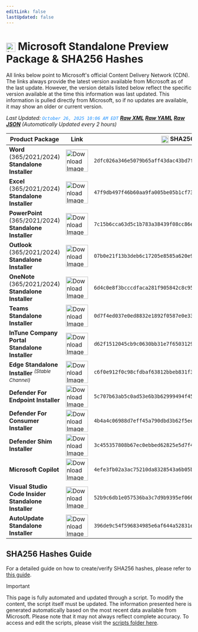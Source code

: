 ```yaml
---
editLink: false
lastUpdated: false
---
```

# <img src="/images/Microsoft_Logo.webp" alt="image" width="25" style="vertical-align: middle; display: inline-block;" /> Microsoft Standalone Preview Package & SHA256 Hashes

<span class="extra-small">All links below point to Microsoft's official Content Delivery Network (CDN).</span>
<span class="extra-small">The links always provide the latest version available from Microsoft as of the last update. However, the version details listed below reflect the specific version available at the time this information was last updated. This information is pulled directly from Microsoft, so if no updates are available, it may show an older or current version.</span>

<span class="extra-small">_Last Updated: <code style="color : dodgerblue">October 26, 2025 10:06 AM EDT</code> [**_Raw XML_**](https://github.com/cocopuff2u/MOFA/blob/main/latest_raw_files/macos_standalone_preview.xml) [**_Raw YAML_**](https://github.com/cocopuff2u/MOFA/blob/main/latest_raw_files/macos_standalone_preview.yaml) [**_Raw JSON_**](https://github.com/cocopuff2u/MOFA/blob/main/latest_raw_files/macos_standalone_preview.json)
 (Automatically Updated every 2 hours)_</span>

| **Product Package** | **Link** | **<img src="/images/sha-256.png" alt="image" width="20" style="vertical-align: middle; display: inline-block;" /> SHA256 Hash <img src="/images/sha-256.png" alt="image" width="20" style="vertical-align: middle; display: inline-block;" />** |
|----------------------|----------|------------------|
| **Word** (365/2021/2024) **Standalone Installer** | <a href="https://res.public.onecdn.static.microsoft/mro1cdnstorage/1ac37578-5a24-40fb-892e-b89d85b6dfaa/MacAutoupdate/Microsoft_Word_16.102.25101829_Updater.pkg"><img src="/images/2025/Word.webp" alt="Download Image" width="60"></a> | `2dfc026a346e5079b65aff43dac43bd7f9ca31b4a2df0e4a10613559d68860f8` |
| **Excel** (365/2021/2024) **Standalone Installer** | <a href="https://res.public.onecdn.static.microsoft/mro1cdnstorage/1ac37578-5a24-40fb-892e-b89d85b6dfaa/MacAutoupdate/Microsoft_Excel_16.102.25101829_Updater.pkg"><img src="/images/2025/Excel.webp" alt="Download Image" width="60"></a> | `47f9db497f46b60aa9fa005be05b1cf73ae3dd5e3f2f0c752148a2a428a689d1` |
| **PowerPoint** (365/2021/2024) **Standalone Installer** | <a href="https://res.public.onecdn.static.microsoft/mro1cdnstorage/1ac37578-5a24-40fb-892e-b89d85b6dfaa/MacAutoupdate/Microsoft_PowerPoint_16.102.25101829_Updater.pkg"><img src="/images/2025/PowerPoint.webp" alt="Download Image" width="60"></a> | `7c15b6cca63d5c1b783a38439f08cc86e93a9d40c11ff545358ce26624a055c7` |
| **Outlook** (365/2021/2024) **Standalone Installer**| <a href="https://res.public.onecdn.static.microsoft/mro1cdnstorage/1ac37578-5a24-40fb-892e-b89d85b6dfaa/MacAutoupdate/Microsoft_Outlook_16.102.25101829_Updater.pkg"><img src="/images/2025/Outlook.webp" alt="Download Image" width="60"></a> | `07b0e21f13b3deb6c17205e8585a620e99f51b1ea1eabe98a2ad19b67d850b07` |
| **OneNote** (365/2021/2024) **Standalone Installer** | <a href="https://res.public.onecdn.static.microsoft/mro1cdnstorage/1ac37578-5a24-40fb-892e-b89d85b6dfaa/MacAutoupdate/Microsoft_OneNote_16.102.25101829_Updater.pkg"><img src="/images/2025/OneNote.webp" alt="Download Image" width="60"></a> | `6d4c0e8f3bcccdfaca281f905842c8c957047c4bf4cd5066991d9be02e73ca45` |
| **Teams Standalone Installer** | <a href="https://statics.teams.cdn.office.net/production-osx/25290.302.4044.3989/MicrosoftTeams.pkg"><img src="/images/2025/Teams.webp" alt="Download Image" width="60"></a> | `0d7f4ed037e0ed8832e1892f0587e0e336abbc0e6376059bfcb58f278ffcab48` |
| **InTune Company Portal Standalone Installer** | <a href="https://officecdnmac.microsoft.com/pr/1ac37578-5a24-40fb-892e-b89d85b6dfaa/MacAutoupdate/CompanyPortal_5.2510.0-Upgrade.pkg"><img src="/images/2021/Company_Portal.webp" alt="Download Image" width="60"></a> | `d62f1512045cb9c0630bb31e7f65031292e032c6aad131bd4d0ef43443e97499` |
| **Edge Standalone Installer** <sup>_(Stable Channel)_</sup> | <a href="https://officecdn-microsoft-com.akamaized.net/pr/03adf619-38c6-4249-95ff-4a01c0ffc962/MacAutoupdate/MicrosoftEdgeUpdate-134.0.3124.51.pkg"><img src="/images/edge/edge.webp" alt="Download Image" width="60"></a> | `c6f0e912f0c98cfdbaf63812bbeb831f3ab003c99c9de4882ddee75a0ce64559` |
| **Defender For Endpoint Installer** | <a href="https://officecdnmac.microsoft.com/pr/1ac37578-5a24-40fb-892e-b89d85b6dfaa/MacAutoupdate/wdav-upgrade.pkg"><img src="/images/2025/Defender.webp" alt="Download Image" width="60"></a> | `5c707b63ab5c0ad53e6b3b62999494f45c5c6eb6b4f564b73972429244d55aa4` |
| **Defender For Consumer Installer** | <a href="https://officecdnmac.microsoft.com/pr/1ac37578-5a24-40fb-892e-b89d85b6dfaa/MacAutoupdate/Microsoft_Defender_101.25082.0006_Individuals_Installer.pkg"><img src="/images/2025/Defender.webp" alt="Download Image" width="60"></a> | `4b4a4c06988d7eff45a790dbd3b62f5ee821f5887cb0085a1e59f93ea1a25cf2` |
| **Defender Shim Installer** | <a href="https://officecdnmac.microsoft.com/pr/1ac37578-5a24-40fb-892e-b89d85b6dfaa/MacAutoupdate/Microsoft_Defender_101.24080.0001_Individuals_Shim_Installer.pkg"><img src="/images/2025/Defender.webp" alt="Download Image" width="60"></a> | `3c455357808b67ec0ebbed62825e5d7f4652f3f53a1d3d58510e82099981bb51` |
| **Microsoft Copilot** | <a href="https://res.public.onecdn.static.microsoft/mro1cdnstorage/1ac37578-5a24-40fb-892e-b89d85b6dfaa/MacAutoupdate/Microsoft_365_Copilot_universal_1.2510.1301_Updater.pkg"><img src="/images/2025/Copilot.webp" alt="Download Image" width="60"></a> | `4efe3fb02a3ac75210da8328543a6b05b3dca78bedde49a0cc0814e9b6d700cf` |
| **Visual Studio Code Insider Standalone Installer** | <a href="https://vscode.download.prss.microsoft.com/dbazure/download/insider/a24e4c509a43ed2fed08fe6e65c9f26d89c81c75/VSCode-darwin-universal.zip"><img src="/images/2021/Code_Insider.webp" alt="Download Image" width="60"></a> | `52b9c6db1e057536ba3c7d9b9395ef066ef647d365a821d9775e8560145085f1` |
| **AutoUpdate Standalone Installer** | <a href="https://res.public.onecdn.static.microsoft/mro1cdnstorage/1ac37578-5a24-40fb-892e-b89d85b6dfaa/MacAutoupdate/Microsoft_AutoUpdate_4.81.25101344_Updater.pkg"><img src="/images/2019/AutoUpdate.webp" alt="Download Image" width="60"></a> | `396de9c54f596834985e6af644a52831e6cb658838e06486a01bc754baceb513` |

## SHA256 Hashes Guide

For a detailed guide on how to create/verify SHA256 hashes, please refer to [this guide](/guides/how_to_sha256).

> [!IMPORTANT]
> This page is fully automated and updated through a script. To modify the content, the script itself must be updated. The information presented here is generated automatically based on the most recent data available from Microsoft. Please note that it may not always reflect complete accuracy. To access and edit the scripts, please visit the [scripts folder here](https://github.com/cocopuff2u/MOFA_WEBSITE/tree/main/update_readme_scripts).
